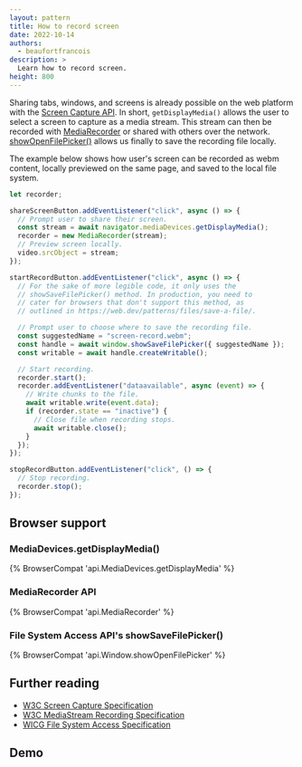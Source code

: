```yaml
---
layout: pattern
title: How to record screen
date: 2022-10-14
authors:
  - beaufortfrancois
description: >
  Learn how to record screen.
height: 800
---
```


Sharing tabs, windows, and screens is already possible on the web platform with the [Screen Capture API](https://w3c.github.io/mediacapture-screen-share/). In short, `getDisplayMedia()` allows the user to select a screen to capture as a media stream. This stream can then be recorded with [MediaRecorder](https://developer.chrome.com/blog/mediarecorder/) or shared with others over the network. [showOpenFilePicker()](/file-system-access/) allows us finally to save the recording file locally.

The example below shows how user's screen can be recorded as webm content, locally previewed on the same page, and saved to the local file system.

```js
let recorder;

shareScreenButton.addEventListener("click", async () => {
  // Prompt user to share their screen.
  const stream = await navigator.mediaDevices.getDisplayMedia();
  recorder = new MediaRecorder(stream);
  // Preview screen locally.
  video.srcObject = stream;
});

startRecordButton.addEventListener("click", async () => {
  // For the sake of more legible code, it only uses the
  // showSaveFilePicker() method. In production, you need to
  // cater for browsers that don't support this method, as
  // outlined in https://web.dev/patterns/files/save-a-file/.

  // Prompt user to choose where to save the recording file.
  const suggestedName = "screen-record.webm";
  const handle = await window.showSaveFilePicker({ suggestedName });
  const writable = await handle.createWritable();

  // Start recording.
  recorder.start();
  recorder.addEventListener("dataavailable", async (event) => {
    // Write chunks to the file.
    await writable.write(event.data);
    if (recorder.state == "inactive") {
      // Close file when recording stops.
      await writable.close();
    }
  });
});

stopRecordButton.addEventListener("click", () => {
  // Stop recording.
  recorder.stop();
});
```

## Browser support

### MediaDevices.getDisplayMedia()

{% BrowserCompat 'api.MediaDevices.getDisplayMedia' %}

### MediaRecorder API

{% BrowserCompat 'api.MediaRecorder' %}

### File System Access API's showSaveFilePicker()

{% BrowserCompat 'api.Window.showOpenFilePicker' %}

## Further reading

- [W3C Screen Capture Specification](https://w3c.github.io/mediacapture-screen-share/)
- [W3C MediaStream Recording Specification](https://w3c.github.io/mediacapture-record/#mediarecorder-api)
- [WICG File System Access Specification](https://wicg.github.io/file-system-access/)

## Demo
